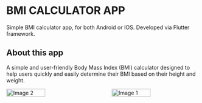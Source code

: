 # BMI CALCULATOR APP

Simple BMI calculator app, for both Android or IOS. Developed via Flutter framework.


## About this app

A simple and user-friendly Body Mass Index (BMI) calculator designed to help users quickly and easily determine their BMI based on their height and weight.
<div style="display: flex; justify-content: space-between;">
  <img src="https://github.com/user-attachments/assets/63d7cfe2-be62-4f80-880a-a6262d83c2d1" alt="Image 2" width="45%" />
  <img src="https://github.com/user-attachments/assets/867a3184-0664-4022-8d1c-3d7b7d3b13a8" alt="Image 1" width="45%" />
</div>
